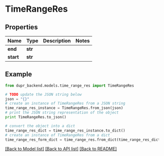 # TimeRangeRes


## Properties
Name | Type | Description | Notes
------------ | ------------- | ------------- | -------------
**end** | **str** |  | 
**start** | **str** |  | 

## Example

```python
from dupr_backend.models.time_range_res import TimeRangeRes

# TODO update the JSON string below
json = "{}"
# create an instance of TimeRangeRes from a JSON string
time_range_res_instance = TimeRangeRes.from_json(json)
# print the JSON string representation of the object
print TimeRangeRes.to_json()

# convert the object into a dict
time_range_res_dict = time_range_res_instance.to_dict()
# create an instance of TimeRangeRes from a dict
time_range_res_form_dict = time_range_res.from_dict(time_range_res_dict)
```
[[Back to Model list]](../README.md#documentation-for-models) [[Back to API list]](../README.md#documentation-for-api-endpoints) [[Back to README]](../README.md)


